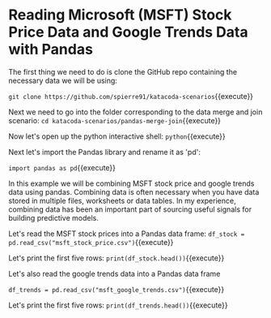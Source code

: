 # Reading Microsoft (MSFT) Stock Price Data and Google Trends Data with Pandas
The first thing we need to do is clone the GitHub repo containing the necessary data we will be using:

`git clone https://github.com/spierre91/katacoda-scenarios`{{execute}}

Next we need to go into the folder corresponding to the data merge and join scenario:
`cd katacoda-scenarios/pandas-merge-join`{{execute}}

Now let's open up the python interactive shell: `python`{{execute}}

Next let's import the Pandas library and rename it as 'pd':

`import pandas as pd`{{execute}}

In this example we will be combining MSFT stock price and google trends data using pandas. Combining data is often necessary when you have data stored in multiple files, worksheets or data tables. In my experience, combining data has been an important part of sourcing useful signals for building predictive models.

Let's read the MSFT stock prices into a Pandas data frame:
`df_stock = pd.read_csv("msft_stock_price.csv")`{{execute}}

Let's print the first five rows:
`print(df_stock.head())`{{execute}}

Let's also read the google trends data into a Pandas data frame

`df_trends = pd.read_csv("msft_google_trends.csv")`{{execute}}

Let's print the first five rows:
`print(df_trends.head())`{{execute}}

